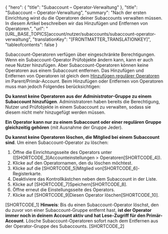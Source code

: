{
  "hero": {
    "title": "Subaccount – Operator-Verwaltung"
  },
  "title": "Subaccount – Operator-Verwaltung",
  "summary": "Nach der ersten Einrichtung wirst du die Operatoren deiner Subaccounts verwalten müssen. In diesem Artikel beschreiben wir das Hinzufügen und Entfernen von Operatoren.",
  "url": "[URL_BASE_TOPICS]account/nutzer/subaccounts/subaccount-operator-verwaltung",
  "translationKey": "[FRONTMATTER_TRANSLATIONKEY]",
  "tableofcontents": false
}

Subaccount-Operatoren verfügen über eingeschränkte Berechtigungen. Wenn ein Subaccount-Operator Prüfobjekte ändern kann, kann er auch neue Nutzer hinzufügen. Aber Subaccount-Operatoren können keine Operatoren aus einem Subaccount entfernen. Das Hinzufügen und Entfernen von Operatoren ist gleich dem [Hinzufügen regulärer Operatoren]([LINK_URL_1]) im Parent/Primär-Account. Beim Hinzufügen oder Entfernen von Operatoren muss man jedoch Folgendes berücksichtigen:

**Du kannst keine Operatoren aus der *Administrator*-Gruppe zu einem Subaccount hinzufügen**. Administratoren haben bereits die Berechtigung, Nutzer und Prüfobjekte in einem Subaccount zu verwalten, sodass sie diesem nicht mehr hinzugefügt werden müssen.

**Ein Operator kann nur zu einem Subaccount oder einer regulären Gruppe gleichzeitig gehören** (mit Ausnahme der Gruppe Jeder).

**Du kannst keine Operatoren löschen, die Mitglied bei einem Subaccount sind**. Um einen Subaccount-Operator zu löschen:

1.  Öffne die Einrichtungsseite des Operators unter ([SHORTCODE_3]Accounteinstellungen > Operatoren[SHORTCODE_4]).
2.  Klicke auf den Operatornamen, den du löschen möchtest.
3.  Klicke auf die [SHORTCODE_5]Mitglied von[SHORTCODE_6]-Registerkarte.
4.  Deaktiviere das Kontrollkästchen neben dem Subaccount in der Liste.
5.  Klicke auf [SHORTCODE_7]Speichern[SHORTCODE_8].
6.  Öffne erneut die Einstellungsseite des Operators.
7.  Klicke auf [SHORTCODE_9]Diesen Operator löschen[SHORTCODE_10].

[SHORTCODE_1]
**Hinweis**: Bis du einen Subaccount-Operator löschst, den du zuvor von einer Subaccount-Gruppe entfernt hast, **ist der Operator immer noch in deinem Account aktiv und hat Lese-Zugriff für den Primär-Account**. Lösche Subaccount-Operatoren sofort nach dem Entfernen aus der Operator-Gruppe des Subaccounts.
[SHORTCODE_2]
